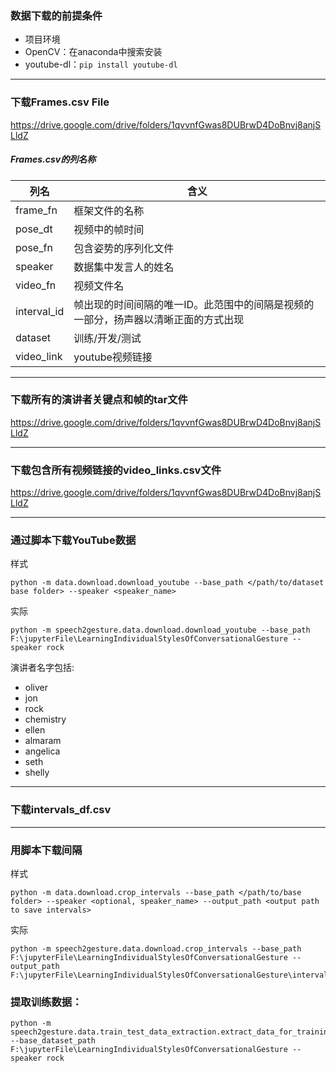 ### 数据下载的前提条件
- 项目环境
- OpenCV：在anaconda中搜索安装
- youtube-dl：`pip install youtube-dl`

---
### 下载Frames.csv File
https://drive.google.com/drive/folders/1qvvnfGwas8DUBrwD4DoBnvj8anjSLldZ

##### Frames.csv的列名称
列名 | 含义
-|-
frame_fn | 框架文件的名称
pose_dt|视频中的帧时间
pose_fn|包含姿势的序列化文件
speaker|数据集中发言人的姓名
video_fn|视频文件名
interval_id|帧出现的时间间隔的唯一ID。此范围中的间隔是视频的一部分，扬声器以清晰正面的方式出现
dataset|训练/开发/测试
video_link|youtube视频链接

---
### 下载所有的演讲者关键点和帧的tar文件
https://drive.google.com/drive/folders/1qvvnfGwas8DUBrwD4DoBnvj8anjSLldZ

---
### 下载包含所有视频链接的video_links.csv文件
https://drive.google.com/drive/folders/1qvvnfGwas8DUBrwD4DoBnvj8anjSLldZ

---
### 通过脚本下载YouTube数据
样式
```
python -m data.download.download_youtube --base_path </path/to/dataset base folder> --speaker <speaker_name>
```
实际
```
python -m speech2gesture.data.download.download_youtube --base_path F:\jupyterFile\LearningIndividualStylesOfConversationalGesture --speaker rock
```
演讲者名字包括:
- oliver
- jon
- rock
- chemistry
- ellen
- almaram
- angelica
- seth
- shelly

---
### 下载intervals_df.csv
---
### 用脚本下载间隔
样式
```
python -m data.download.crop_intervals --base_path </path/to/base folder> --speaker <optional, speaker_name> --output_path <output path to save intervals>
```
实际
```
python -m speech2gesture.data.download.crop_intervals --base_path F:\jupyterFile\LearningIndividualStylesOfConversationalGesture --output_path F:\jupyterFile\LearningIndividualStylesOfConversationalGesture\intervals
```

### 提取训练数据：
```
python -m speech2gesture.data.train_test_data_extraction.extract_data_for_training --base_dataset_path F:\jupyterFile\LearningIndividualStylesOfConversationalGesture --speaker rock
```
